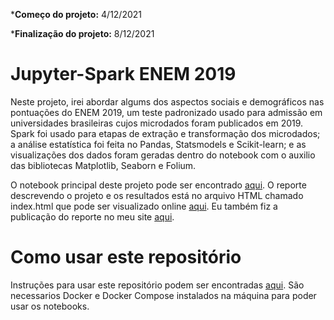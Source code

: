 ***Começo do projeto:** 4/12/2021

***Finalização do projeto:** 8/12/2021

# Jupyter-Spark ENEM 2019
Neste projeto, irei abordar algums dos aspectos sociais e demográficos nas pontuações do ENEM 2019, um teste padronizado usado para admissão em universidades brasileiras cujos microdados foram publicados em 2019. Spark foi usado para etapas de extração e transformação dos microdados; a análise estatística foi feita no Pandas, Statsmodels e Scikit-learn; e as visualizações dos dados foram geradas dentro do notebook com o auxilio das bibliotecas Matplotlib, Seaborn e Folium.

O notebook principal deste projeto pode ser encontrado [aqui](src/main.ipynb). O reporte descrevendo o projeto e os resultados está no arquivo HTML chamado index.html que pode ser visualizado online [aqui](index.html). Eu também fiz a publicação do reporte no meu site [aqui](http://kauvinlucas.com/projects/jupyter-spark-enem-2019/pt.html).


# Como usar este repositório
Instruções para usar este repositório podem ser encontradas [aqui](docs/pt.md). São necessarios Docker e Docker Compose instalados na máquina para poder usar os notebooks.
